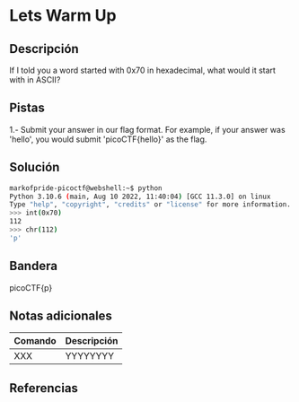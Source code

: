 # Lets Warm Up 

## Descripción
If I told you a word started with 0x70 in hexadecimal, what would it start with in ASCII?

## Pistas
1.- Submit your answer in our flag format. For example, if your answer was 'hello', you would submit 'picoCTF{hello}' as the flag.

## Solución
```bash
markofpride-picoctf@webshell:~$ python
Python 3.10.6 (main, Aug 10 2022, 11:40:04) [GCC 11.3.0] on linux
Type "help", "copyright", "credits" or "license" for more information.
>>> int(0x70)
112
>>> chr(112)
'p'
```

## Bandera
picoCTF{p}

## Notas adicionales
| Comando | Descripción |
|--------|--------|
| XXX | YYYYYYYY |

## Referencias
